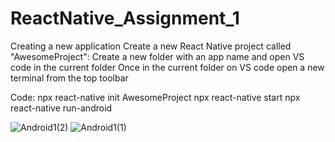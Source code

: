 # ReactNative_Assignment_1
Creating a new application
Create a new React Native project called "AwesomeProject":
Create a new folder with an app name and open VS code in the current folder
Once in the current folder on VS code open a new terminal from the top toolbar

Code:
npx react-native init AwesomeProject
npx react-native start
npx react-native run-android

![Android1(2)](https://user-images.githubusercontent.com/86832758/124267673-3521a580-db56-11eb-8c8a-4f0c59d2aa75.PNG)
![Android1(1)](https://user-images.githubusercontent.com/86832758/124267707-3fdc3a80-db56-11eb-93e4-ca93dd1c7914.PNG)
